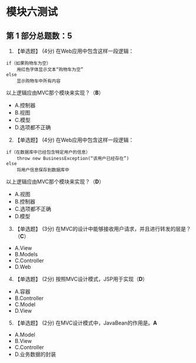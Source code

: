 # 模块六测试

## 第 1 部分总题数：5

1. 【单选题】 (4分)
在Web应用中包含这样一段逻辑：

```text
if（如果购物车为空）
    用红色字体显示文本“购物车为空”
else
    显示购物车中所有内容
```

以上逻辑应由MVC那个模块来实现？（**B**）

- A.控制器
- B.视图
- C.模型
- D.选项都不正确

2. 【单选题】 (4分)
在Web应用中包含这样一段逻辑：

```text
if（在数据库中已经包含特定用户的信息）
    throw new BusinessException(“该用户已经存在”)
else
    将用户信息保存到数据库中
```

以上逻辑应由MVC那个模块来实现？（**D**）

- A.视图
- B.控制器
- C.选项都不正确
- D.模型

3. 【单选题】 (3分)
在MVC的设计中能够接收用户请求，并且进行转发的层是？（**C**）

- A.View
- B.Models
- C.Controller
- D.Web

4. 【单选题】 (2分)
按照MVC设计模式，JSP用于实现（**D**）

- A.容器
- B.Controller
- C.Model
- D.View

5. 【单选题】 (2分)
在MVC设计模式中，JavaBean的作用是。**A**

- A.Model
- B.View
- C.Controller
- D.业务数据的封装